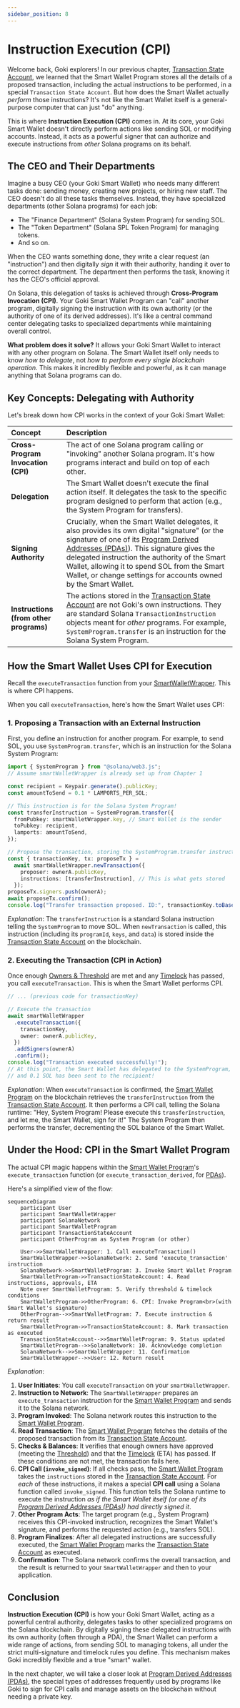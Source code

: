 ```yaml
---
sidebar_position: 8
---
```


# Instruction Execution (CPI)

Welcome back, Goki explorers! In our previous chapter, [Transaction State Account](transaction-state-account), we learned that the Smart Wallet Program stores all the details of a proposed transaction, including the actual instructions to be performed, in a special `Transaction State Account`. But how does the Smart Wallet actually *perform* those instructions? It's not like the Smart Wallet itself is a general-purpose computer that can just "do" anything.

This is where **Instruction Execution (CPI)** comes in. At its core, your Goki Smart Wallet doesn't directly perform actions like sending SOL or modifying accounts. Instead, it acts as a powerful signer that can authorize and execute instructions from *other* Solana programs on its behalf.

## The CEO and Their Departments

Imagine a busy CEO (your Goki Smart Wallet) who needs many different tasks done: sending money, creating new projects, or hiring new staff. The CEO doesn't do all these tasks themselves. Instead, they have specialized departments (other Solana programs) for each job:
*   The "Finance Department" (Solana System Program) for sending SOL.
*   The "Token Department" (Solana SPL Token Program) for managing tokens.
*   And so on.

When the CEO wants something done, they write a clear request (an "instruction") and then digitally *sign* it with their authority, handing it over to the correct department. The department then performs the task, knowing it has the CEO's official approval.

On Solana, this delegation of tasks is achieved through **Cross-Program Invocation (CPI)**. Your Goki Smart Wallet Program can "call" another program, digitally signing the instruction with its own authority (or the authority of one of its derived addresses). It's like a central command center delegating tasks to specialized departments while maintaining overall control.

**What problem does it solve?** It allows your Goki Smart Wallet to interact with any other program on Solana. The Smart Wallet itself only needs to know *how to delegate*, not *how to perform every single blockchain operation*. This makes it incredibly flexible and powerful, as it can manage anything that Solana programs can do.

## Key Concepts: Delegating with Authority

Let's break down how CPI works in the context of your Goki Smart Wallet:

| Concept                      | Description                                                                                                                                                                                                                            |
| :--------------------------- | :------------------------------------------------------------------------------------------------------------------------------------------------------------------------------------------------------------------------------------- |
| **Cross-Program Invocation (CPI)** | The act of one Solana program calling or "invoking" another Solana program. It's how programs interact and build on top of each other.                                                                                                |
| **Delegation**               | The Smart Wallet doesn't execute the final action itself. It delegates the task to the specific program designed to perform that action (e.g., the System Program for transfers).                                                           |
| **Signing Authority**        | Crucially, when the Smart Wallet delegates, it also provides its own digital "signature" (or the signature of one of its [Program Derived Addresses (PDAs)](program-derived-addresses-pdas)). This signature gives the delegated instruction the authority of the Smart Wallet, allowing it to spend SOL from the Smart Wallet, or change settings for accounts owned by the Smart Wallet. |
| **Instructions (from other programs)** | The actions stored in the [Transaction State Account](transaction-state-account) are not Goki's own instructions. They are standard Solana `TransactionInstruction` objects meant for *other* programs. For example, `SystemProgram.transfer` is an instruction for the Solana System Program. |

## How the Smart Wallet Uses CPI for Execution

Recall the `executeTransaction` function from your [SmartWalletWrapper](smart-wallet-wrapper). This is where CPI happens.

When you call `executeTransaction`, here's how the Smart Wallet uses CPI:

### 1. Proposing a Transaction with an External Instruction

First, you define an instruction for another program. For example, to send SOL, you use `SystemProgram.transfer`, which is an instruction for the Solana System Program:

```typescript
import { SystemProgram } from "@solana/web3.js";
// Assume smartWalletWrapper is already set up from Chapter 1

const recipient = Keypair.generate().publicKey;
const amountToSend = 0.1 * LAMPORTS_PER_SOL;

// This instruction is for the Solana System Program!
const transferInstruction = SystemProgram.transfer({
  fromPubkey: smartWalletWrapper.key, // Smart Wallet is the sender
  toPubkey: recipient,
  lamports: amountToSend,
});

// Propose the transaction, storing the SystemProgram.transfer instruction
const { transactionKey, tx: proposeTx } =
  await smartWalletWrapper.newTransaction({
    proposer: ownerA.publicKey,
    instructions: [transferInstruction], // This is what gets stored
  });
proposeTx.signers.push(ownerA);
await proposeTx.confirm();
console.log("Transfer transaction proposed. ID:", transactionKey.toBase58());
```
*Explanation*: The `transferInstruction` is a standard Solana instruction telling the `SystemProgram` to move SOL. When `newTransaction` is called, this instruction (including its `programId`, `keys`, and `data`) is stored inside the [Transaction State Account](transaction-state-account) on the blockchain.

### 2. Executing the Transaction (CPI in Action)

Once enough [Owners & Threshold](owners-threshold) are met and any [Timelock](timelock) has passed, you call `executeTransaction`. This is when the Smart Wallet performs CPI.

```typescript
// ... (previous code for transactionKey)

// Execute the transaction
await smartWalletWrapper
  .executeTransaction({
    transactionKey,
    owner: ownerA.publicKey,
  })
  .addSigners(ownerA)
  .confirm();
console.log("Transaction executed successfully!");
// At this point, the Smart Wallet has delegated to the SystemProgram,
// and 0.1 SOL has been sent to the recipient!
```
*Explanation*: When `executeTransaction` is confirmed, the [Smart Wallet Program](smart-wallet-program) on the blockchain retrieves the `transferInstruction` from the [Transaction State Account](transaction-state-account). It then performs a CPI call, telling the Solana runtime: "Hey, System Program! Please execute this `transferInstruction`, and let me, the Smart Wallet, sign for it!" The System Program then performs the transfer, decrementing the SOL balance of the Smart Wallet.

## Under the Hood: CPI in the Smart Wallet Program

The actual CPI magic happens within the [Smart Wallet Program](smart-wallet-program)'s `execute_transaction` function (or `execute_transaction_derived`, for [PDAs](program-derived-addresses-pdas)).

Here's a simplified view of the flow:

```mermaid
sequenceDiagram
    participant User
    participant SmartWalletWrapper
    participant SolanaNetwork
    participant SmartWalletProgram
    participant TransactionStateAccount
    participant OtherProgram as System Program (or other)

    User->>SmartWalletWrapper: 1. Call executeTransaction()
    SmartWalletWrapper->>SolanaNetwork: 2. Send 'execute_transaction' instruction
    SolanaNetwork->>SmartWalletProgram: 3. Invoke Smart Wallet Program
    SmartWalletProgram->>TransactionStateAccount: 4. Read instructions, approvals, ETA
    Note over SmartWalletProgram: 5. Verify threshold & timelock conditions
    SmartWalletProgram->>OtherProgram: 6. CPI: Invoke Program<br>(with Smart Wallet's signature)
    OtherProgram-->>SmartWalletProgram: 7. Execute instruction & return result
    SmartWalletProgram->>TransactionStateAccount: 8. Mark transaction as executed
    TransactionStateAccount-->>SmartWalletProgram: 9. Status updated
    SmartWalletProgram-->>SolanaNetwork: 10. Acknowledge completion
    SolanaNetwork-->>SmartWalletWrapper: 11. Confirmation
    SmartWalletWrapper-->>User: 12. Return result
```
*Explanation*:
1.  **User Initiates**: You call `executeTransaction` on your `smartWalletWrapper`.
2.  **Instruction to Network**: The `SmartWalletWrapper` prepares an `execute_transaction` instruction for the [Smart Wallet Program](smart-wallet-program) and sends it to the Solana network.
3.  **Program Invoked**: The Solana network routes this instruction to the [Smart Wallet Program](smart-wallet-program).
4.  **Read Transaction**: The [Smart Wallet Program](smart-wallet-program) fetches the details of the proposed transaction from its [Transaction State Account](transaction-state-account).
5.  **Checks & Balances**: It verifies that enough owners have approved (meeting the [Threshold](owners-threshold)) and that the [Timelock](timelock) (ETA) has passed. If these conditions are not met, the transaction fails here.
6.  **CPI Call (`invoke_signed`)**: If all checks pass, the [Smart Wallet Program](smart-wallet-program) takes the `instructions` stored in the [Transaction State Account](transaction-state-account). For *each* of these instructions, it makes a special **CPI call** using a Solana function called `invoke_signed`. This function tells the Solana runtime to execute the instruction *as if the Smart Wallet itself (or one of its [Program Derived Addresses (PDAs)](program-derived-addresses-pdas)) had directly signed it*.
7.  **Other Program Acts**: The target program (e.g., System Program) receives this CPI-invoked instruction, recognizes the Smart Wallet's signature, and performs the requested action (e.g., transfers SOL).
8.  **Program Finalizes**: After all delegated instructions are successfully executed, the [Smart Wallet Program](smart-wallet-program) marks the [Transaction State Account](transaction-state-account) as executed.
9.  **Confirmation**: The Solana network confirms the overall transaction, and the result is returned to your `SmartWalletWrapper` and then to your application.

## Conclusion

**Instruction Execution (CPI)** is how your Goki Smart Wallet, acting as a powerful central authority, delegates tasks to other specialized programs on the Solana blockchain. By digitally signing these delegated instructions with its own authority (often through a PDA), the Smart Wallet can perform a wide range of actions, from sending SOL to managing tokens, all under the strict multi-signature and timelock rules you define. This mechanism makes Goki incredibly flexible and a true "smart" wallet.

In the next chapter, we will take a closer look at [Program Derived Addresses (PDAs)](program-derived-addresses-pdas), the special types of addresses frequently used by programs like Goki to sign for CPI calls and manage assets on the blockchain without needing a private key.
